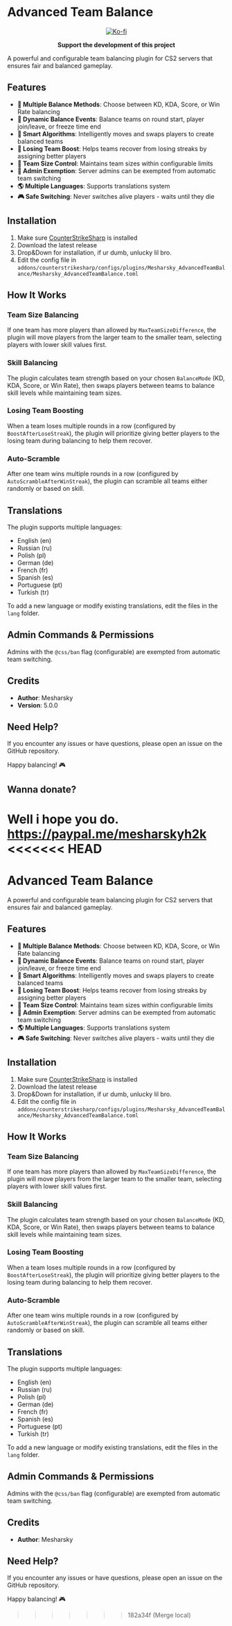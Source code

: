 # Advanced Team Balance

<div align="center">

[![Ko-fi](https://ko-fi.com/img/githubbutton_sm.svg)](https://ko-fi.com/mesharsky)

**Support the development of this project**

</div>

A powerful and configurable team balancing plugin for CS2 servers that ensures fair and balanced gameplay.

## Features

- **🎯 Multiple Balance Methods**: Choose between KD, KDA, Score, or Win Rate balancing
- **🔄 Dynamic Balance Events**: Balance teams on round start, player join/leave, or freeze time end
- **🔬 Smart Algorithms**: Intelligently moves and swaps players to create balanced teams
- **🚀 Losing Team Boost**: Helps teams recover from losing streaks by assigning better players
- **👥 Team Size Control**: Maintains team sizes within configurable limits
- **🔐 Admin Exemption**: Server admins can be exempted from automatic team switching
- **🌎 Multiple Languages**: Supports translations system
- **🎮 Safe Switching**: Never switches alive players - waits until they die

## Installation

1. Make sure [CounterStrikeSharp](https://github.com/roflmuffin/CounterStrikeSharp) is installed
2. Download the latest release
3. Drop&Down for installation, if ur dumb, unlucky lil bro.
4. Edit the config file in `addons/counterstrikesharp/configs/plugins/Mesharsky_AdvancedTeamBalance/Mesharsky_AdvancedTeamBalance.toml`

## How It Works

### Team Size Balancing
If one team has more players than allowed by `MaxTeamSizeDifference`, the plugin will move players from the larger team to the smaller team, selecting players with lower skill values first.

### Skill Balancing
The plugin calculates team strength based on your chosen `BalanceMode` (KD, KDA, Score, or Win Rate), then swaps players between teams to balance skill levels while maintaining team sizes.

### Losing Team Boosting
When a team loses multiple rounds in a row (configured by `BoostAfterLoseStreak`), the plugin will prioritize giving better players to the losing team during balancing to help them recover.

### Auto-Scramble
After one team wins multiple rounds in a row (configured by `AutoScrambleAfterWinStreak`), the plugin can scramble all teams either randomly or based on skill.

## Translations

The plugin supports multiple languages:
- English (en)
- Russian (ru)
- Polish (pl)
- German (de)
- French (fr)
- Spanish (es)
- Portuguese (pt)
- Turkish (tr)

To add a new language or modify existing translations, edit the files in the `lang` folder.

## Admin Commands & Permissions

Admins with the `@css/ban` flag (configurable) are exempted from automatic team switching.

## Credits

- **Author**: Mesharsky
- **Version**: 5.0.0

## Need Help?

If you encounter any issues or have questions, please open an issue on the GitHub repository.

Happy balancing! 🎮

## Wanna donate?

Well i hope you do. https://paypal.me/mesharskyh2k
<<<<<<< HEAD
=======
# Advanced Team Balance

A powerful and configurable team balancing plugin for CS2 servers that ensures fair and balanced gameplay.

## Features

- **🎯 Multiple Balance Methods**: Choose between KD, KDA, Score, or Win Rate balancing
- **🔄 Dynamic Balance Events**: Balance teams on round start, player join/leave, or freeze time end
- **🔬 Smart Algorithms**: Intelligently moves and swaps players to create balanced teams
- **🚀 Losing Team Boost**: Helps teams recover from losing streaks by assigning better players
- **👥 Team Size Control**: Maintains team sizes within configurable limits
- **🔐 Admin Exemption**: Server admins can be exempted from automatic team switching
- **🌎 Multiple Languages**: Supports translations system
- **🎮 Safe Switching**: Never switches alive players - waits until they die

## Installation

1. Make sure [CounterStrikeSharp](https://github.com/roflmuffin/CounterStrikeSharp) is installed
2. Download the latest release
3. Drop&Down for installation, if ur dumb, unlucky lil bro.
4. Edit the config file in `addons/counterstrikesharp/configs/plugins/Mesharsky_AdvancedTeamBalance/Mesharsky_AdvancedTeamBalance.toml`

## How It Works

### Team Size Balancing
If one team has more players than allowed by `MaxTeamSizeDifference`, the plugin will move players from the larger team to the smaller team, selecting players with lower skill values first.

### Skill Balancing
The plugin calculates team strength based on your chosen `BalanceMode` (KD, KDA, Score, or Win Rate), then swaps players between teams to balance skill levels while maintaining team sizes.

### Losing Team Boosting
When a team loses multiple rounds in a row (configured by `BoostAfterLoseStreak`), the plugin will prioritize giving better players to the losing team during balancing to help them recover.

### Auto-Scramble
After one team wins multiple rounds in a row (configured by `AutoScrambleAfterWinStreak`), the plugin can scramble all teams either randomly or based on skill.

## Translations

The plugin supports multiple languages:
- English (en)
- Russian (ru)
- Polish (pl)
- German (de)
- French (fr)
- Spanish (es)
- Portuguese (pt)
- Turkish (tr)

To add a new language or modify existing translations, edit the files in the `lang` folder.

## Admin Commands & Permissions

Admins with the `@css/ban` flag (configurable) are exempted from automatic team switching.

## Credits

- **Author**: Mesharsky

## Need Help?

If you encounter any issues or have questions, please open an issue on the GitHub repository.

Happy balancing! 🎮
>>>>>>> 182a34f (Merge local)
